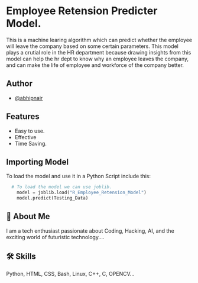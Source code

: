 
# Employee Retension Predicter Model. 

This is a machine learing algorithm which can predict whether the employee will leave the company based on some certain parameters. This model plays a crutial role in the HR department because drawing insights from this model can help the hr dept to know why an employee leaves the company, and can make the life of employee and workforce of the company better.  

## Author

- [@abhipnair](https://github.com/abhipnair)


## Features

- Easy to use.
- Effective 
- Time Saving. 

## Importing Model


To load the model and use it in a Python Script include this:

```python
  # To load the model we can use joblib. 
    model = joblib.load("R_Employee_Retension_Model")
    model.predict(Testing_Data) 
```


## 🚀 About Me
I am a tech enthusiast passionate about Coding, Hacking, AI, and the exciting world of futuristic technology....


## 🛠 Skills
Python, HTML, CSS, Bash, Linux, C++, C, OPENCV...

